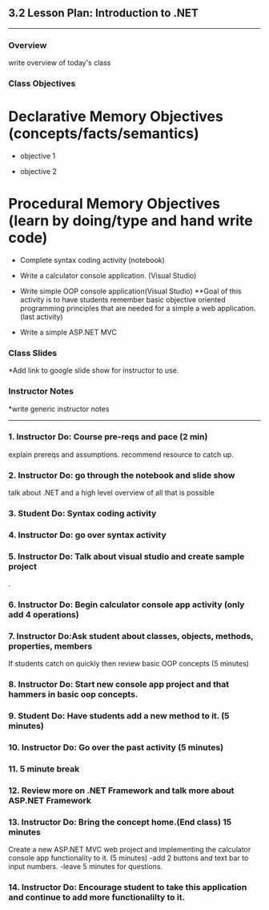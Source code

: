 ## 3.2 Lesson Plan: Introduction to .NET

---

### Overview

write overview of today's class

### Class Objectives 

# Declarative Memory Objectives (concepts/facts/semantics)

* objective 1

* objective 2

# Procedural Memory Objectives (learn by doing/type and hand write code)

* Complete syntax coding activity (notebook) 

* Write a calculator console application. (Visual Studio)

* Write simple OOP console application(Visual Studio)
**Goal of this activity is to have students remember basic objective oriented programming principles that are needed for a simple a web application. (last activity)

* Write a simple ASP.NET MVC

### Class Slides

*Add link to google slide show for instructor to use.

### Instructor Notes

*write generic instructor notes

---

### 1. Instructor Do: Course pre-reqs and pace (2 min)

explain prereqs and assumptions. recommend resource to catch up.

### 2. Instructor Do: go through the notebook and slide show 
talk about .NET and a high level overview of all that is possible

### 3. Student Do: Syntax coding activity

### 4. Instructor Do: go over syntax activity

### 5. Instructor Do: Talk about visual studio and create sample project
.
### 6. Instructor Do: Begin calculator console app activity (only add 4 operations)


### 7. Instructor Do:Ask student about classes, objects, methods, properties, members 
If students catch on quickly then review basic OOP concepts (5 minutes)

### 8. Instructor Do: Start new console app project and that hammers in basic oop concepts.

### 9. Student Do: Have students add a new method to it. (5 minutes)

### 10. Instructor Do: Go over the past activity (5 minutes)

### 11. 5 minute break

### 12. Review more on .NET Framework and talk more about ASP.NET Framework



### 13. Instructor Do: Bring the concept home.(End class) 15 minutes
Create a new ASP.NET MVC web project and implementing the calculator console app functionality to it. (5 minutes)
-add 2 buttons and text bar to input numbers. 
-leave 5 minutes for questions.

### 14. Instructor Do: Encourage student to take this application and continue to add more functionalilty to it.

